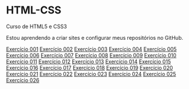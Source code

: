 # HTML-CSS
 Curso de HTML5 e CSS3

Estou aprendendo a criar sites e configurar meus repositórios no GitHub.

<a href="https://lepofernandes.github.io/HTML-CSS/exercícios/ex001/">Exercício 001</a>
<a href="https://lepofernandes.github.io/HTML-CSS/exercícios/ex002/">Exercício 002</a>
<a href="https://lepofernandes.github.io/HTML-CSS/exercícios/ex003/">Exercício 003</a>
<a href="https://lepofernandes.github.io/HTML-CSS/exercícios/ex004/">Exercício 004</a>
<a href="https://lepofernandes.github.io/HTML-CSS/exercícios/ex005/">Exercício 005</a>
<a href="https://lepofernandes.github.io/HTML-CSS/exercícios/ex006/html4">Exercício 006</a>
<a href="https://lepofernandes.github.io/HTML-CSS/exercícios/ex007/">Exercício 007</a>
<a href="https://lepofernandes.github.io/HTML-CSS/exercícios/ex008/">Exercício 008</a>
<a href="https://lepofernandes.github.io/HTML-CSS/exercícios/ex009/">Exercício 009</a>
<a href="https://lepofernandes.github.io/HTML-CSS/exercícios/ex010/">Exercício 010</a>
<a href="https://lepofernandes.github.io/HTML-CSS/exercícios/ex011/">Exercício 011</a>
<a href="https://lepofernandes.github.io/HTML-CSS/exercícios/ex012/">Exercício 012</a>
<a href="https://lepofernandes.github.io/HTML-CSS/exercícios/ex013/">Exercício 013</a>
<a href="https://lepofernandes.github.io/HTML-CSS/exercícios/ex014/">Exercício 014</a>
<a href="https://lepofernandes.github.io/HTML-CSS/exercícios/ex015/">Exercício 015</a>
<a href="https://lepofernandes.github.io/HTML-CSS/exercícios/ex016/cor01.html">Exercício 016</a>
<a href="https://lepofernandes.github.io/HTML-CSS/exercícios/ex017/fonte01.html">Exercício 017</a>
<a href="https://lepofernandes.github.io/HTML-CSS/exercícios/ex018/fonte02.html">Exercício 018</a>
<a href="https://lepofernandes.github.io/HTML-CSS/exercícios/ex019/">Exercício 019</a>
<a href="https://lepofernandes.github.io/HTML-CSS/exercícios/ex020/hover.html">Exercício 020</a>
<a href="https://lepofernandes.github.io/HTML-CSS/exercícios/ex021/caixa01.html">Exercício 021</a>
<a href="https://lepofernandes.github.io/HTML-CSS/exercícios/ex022/">Exercício 022</a>
<a href="https://lepofernandes.github.io/HTML-CSS/exercícios/ex023/tabela005.html">Exercício 023</a>
<a href="https://lepofernandes.github.io/HTML-CSS/exercícios/ex024/iframe006.html">Exercício 024</a>
<a href="https://lepofernandes.github.io/HTML-CSS/exercícios/ex025/form003.html">Exercício 025</a>
<a href="https://lepofernandes.github.io/HTML-CSS/exercícios/ex026/mq004/">Exercício 026</a>
